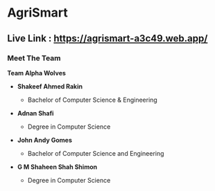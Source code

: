 # AgriSmart

## Live Link : https://agrismart-a3c49.web.app/

### Meet The Team

**Team Alpha Wolves**

- **Shakeef Ahmed Rakin**

  - Bachelor of Computer Science & Engineering

- **Adnan Shafi**

  - Degree in Computer Science

- **John Andy Gomes**

  - Bachelor of Computer Science and Engineering

- **G M Shaheen Shah Shimon**

  - Degree in Computer Science
